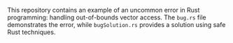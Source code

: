 This repository contains an example of an uncommon error in Rust programming: handling out-of-bounds vector access. The `bug.rs` file demonstrates the error, while `bugSolution.rs` provides a solution using safe Rust techniques.